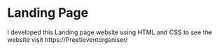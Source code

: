 # Landing Page
I developed this Landing page website using HTML and CSS to see the website visit https://Preetieventorganiser/
